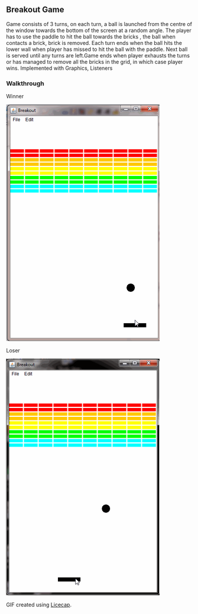 <h2> Breakout Game </h2>

<p>Game  consists of 3 turns, on each turn, a ball is launched from the centre of the window towards the bottom of the screen at a random angle. The player has to use the paddle to hit the ball towards the bricks , the ball when contacts a brick, brick is removed. Each turn ends when the ball hits the lower wall when player has missed to hit the ball with the paddle. Next ball is served until any turns are left.Game ends when player exhausts the turns or has managed to remove all the bricks in the grid, in which case player wins.
Implemented with Graphics, Listeners</p>

<h3> Walkthrough </h3>
<p>Winner</p>
<img src="https://github.com/DeepaBekal/Java/blob/master/CS106A/Breakout%20Game/Images/Breakout_Winner.gif" alt="Winning game preview"/>
<p>Loser</p>
<img src="https://github.com/DeepaBekal/Java/blob/master/CS106A/Breakout%20Game/Images/Breakout_Loser.gif" alt="losing game preview" />

GIF created using <a href="http://www.cockos.com/licecap/">Licecap</a>.
